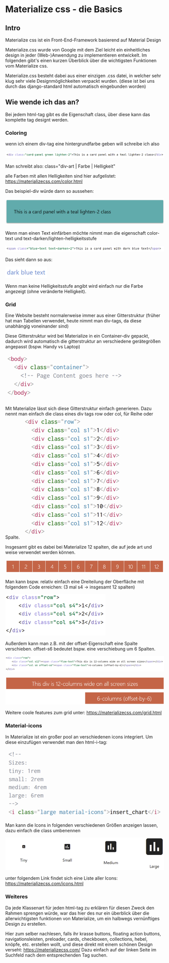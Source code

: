 # Materialize css - die Basics

## Intro
Materialize css ist ein Front-End-Framework basierend auf Material Design

Materialize.css wurde von Google mit dem Ziel leicht ein einheitliches design in jeder (Web-)Anwendung zu implementieren entwickelt. Im folgenden gibt's einen kurzen Überblick über die wichtigsten Funktionen vom Materialize css.

Materialize.css besteht dabei aus einer einzigen .css datei, in welcher sehr klug sehr viele Designmöglichkeiten verpackt wurden. (diese ist bei uns durch das django-standard html automatisch eingebunden worden)


## Wie wende ich das an?
 
Bei jedem html-tag gibt es die Eigenschaft class, über diese kann das komplette tag designt werden.

### Coloring
wenn ich einem div-tag eine hintergrundfarbe geben will schreibe ich also

![](/imgs/Tutorial-Imgs/MaterializeCss/1.png)

Man schreibt also: class="div-art | Farbe | Helligkeit"

alle Farben mit allen Helligkeiten sind hier aufgelistet: https://materializecss.com/color.html

Das beispiel-div würde dann so aussehen:

![](/imgs/Tutorial-Imgs/MaterializeCss/2.PNG)  

Wenn man einen Text einfärben möchte nimmt man die eigenschaft color-text und text-darken/lighten-helligkeitsstufe

![](/imgs/Tutorial-Imgs/MaterializeCss/3.PNG)  

Das sieht dann so aus:

![](/imgs/Tutorial-Imgs/MaterializeCss/4.PNG)  

Wenn man keine Helligkeitsstufe angibt wird einfach nur die Farbe angezeigt (ohne veränderte Helligkeit).

### Grid

Eine Website besteht normalerweise immer aus einer Gitterstruktur (früher hat man Tabellen verwendet, heute nimmt man div-tags, da diese unabhängig voneinander sind)

Diese Gitterstruktur wird bei Materialize in ein Container-div gepackt, dadurch wird automatisch die gitterstruktur an verschiedene gerätegrößen angepasst (bspw. Handy vs Laptop) 

![](/imgs/Tutorial-Imgs/MaterializeCss/10.PNG)  

Mit Materialize lässt sich diese Gitterstruktur einfach generieren.
Dazu nennt man einfach die class eines div tags row oder col, für Reihe oder Spalte.
![](/imgs/Tutorial-Imgs/MaterializeCss/5.PNG)  

Insgesamt gibt es dabei bei Materialize 12 spalten, die auf jede art und weise verwendet werden können.

![](/imgs/Tutorial-Imgs/MaterializeCss/6.PNG)  

Man kann bspw. relativ einfach eine Dreiteilung der Oberfläche mit folgendem Code erreichen: (3 mal s4 -> insgesamt 12 spalten)

![](/imgs/Tutorial-Imgs/MaterializeCss/7.PNG)  

Außerdem kann man z.B. mit der offset-Eigenschaft eine Spalte verschieben. offset-s6 bedeutet bspw. eine verschiebung um 6 Spalten.

![](/imgs/Tutorial-Imgs/MaterializeCss/8.PNG)  

![](/imgs/Tutorial-Imgs/MaterializeCss/9.PNG)  

Weitere coole features zum grid unter: https://materializecss.com/grid.html

### Material-icons

In Materialize ist ein großer pool an verschiedenen icons integriert. Um diese einzufügen verwendet man den html-i-tag:

![](/imgs/Tutorial-Imgs/MaterializeCss/11.PNG)  

Man kann die Icons in folgenden verschiedenen Größen anzeigen lassen, dazu einfach die class umbenennen

![](/imgs/Tutorial-Imgs/MaterializeCss/12.PNG)  

unter folgendem Link findet sich eine Liste aller Icons: https://materializecss.com/icons.html

### Weiteres

Da jede Klassenart für jeden html-tag zu erklären für diesen Zweck den Rahmen sprengen würde, war das hier des nur ein überblick über die allerwichtigsten funktionen von Materialize, um ein halbwegs vernünftiges Design zu erstellen.

Hier zum selber nachlesen, falls ihr krasse buttons, floating action buttons, navigationsleisten, preloader, cards, checkboxen, collections, hebel, knöpfe, etc. erstellen wollt, und diese direkt mit einem schönen Design verseht: https://materializecss.com/ 
Dazu einfach auf der linken Seite im Suchfeld nach dem entsprechenden Tag suchen.

